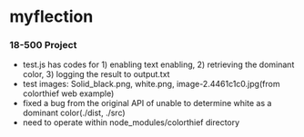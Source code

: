 # myflection
### 18-500 Project ###

- test.js has codes for 1) enabling text enabling, 2) retrieving the dominant color, 3) logging the result to output.txt
- test images: Solid_black.png, white.png, image-2.4461c1c0.jpg(from colorthief web example)
- fixed a bug from the original API of unable to determine white as a dominant color(./dist, ./src)
- need to operate within node_modules/colorthief directory
